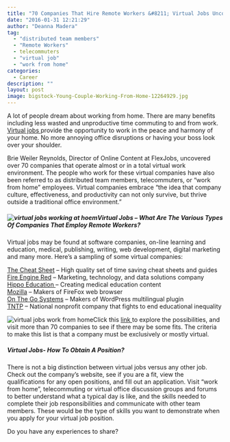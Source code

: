 ```yaml
---
title: "70 Companies That Hire Remote Workers &#8211; Virtual Jobs Uncovered"
date: "2016-01-31 12:21:29"
author: "Deanna Madera"
tag:
  - "distributed team members"
  - "Remote Workers"
  - telecommuters
  - "virtual job"
  - "work from home"
categories:
  - Career
description: ""
layout: post
image: bigstock-Young-Couple-Working-From-Home-12264929.jpg
---
```


A lot of people dream about working from home. There are many benefits including less wasted and unproductive time commuting to and from work. [Virtual jobs ](http://moderntips.com/the-virtual-office-and-why-youre-missing-out)provide the opportunity to work in the peace and harmony of your home. No more annoying office disruptions or having your boss look over your shoulder.

Brie Weiler Reynolds, Director of Online Content at FlexJobs, uncovered over 70 companies that operate almost or in a total virtual work environment. The people who work for these virtual companies have also been referred to as distributed team members, telecommuters, or “work from home” employees. Virtual companies embrace “the idea that company culture, effectiveness, and productivity can not only survive, but thrive outside a traditional office environment.”

##### ![virtual jobs working at hoem](http://moderntips.com/wp-content/uploads/2016/01/bigstock-Mother-working-in-home-office-94483265-1024x683.jpg)Virtual Jobs – What Are The Various Types Of Companies That Employ Remote Workers?

Virtual jobs may be found at software companies, on-line learning and education, medical, publishing, writing, web development, digital marketing and many more. Here’s a sampling of some virtual companies:

[The Cheat Sheet](http://www.cheatsheet.com/jobs/?ref=FL) – High quality set of time saving cheat sheets and guides  
[Fire Engine Red](http://fire-engine-red.com/about/) – Marketing, technology, and data solutions company  
[Hippo Education ](http://www.careers.hippoed.com/)– Creating medical education content  
[Mozilla](https://careers.mozilla.org/en-US/) – Makers of FireFox web browser  
[On The Go Systems](https://www.onthegosystems.com/jobs/) – Makers of WordPress multilingual plugin  
[TNTP](http://tntp.org/join) – National nonprofit company that fights to end educational inequality

![virtual jobs work from home](http://moderntips.com/wp-content/uploads/2016/01/bigstock-Portrait-of-businesswoman-work-50270465-1024x683.jpg)Click this [link ](https://www.flexjobs.com/blog/post/76-virtual-companies-and-distributed-teams/)to explore the possibilities, and visit more than 70 companies to see if there may be some fits. The criteria to make this list is that a company must be exclusively or mostly virtual.

##### Virtual Jobs- How To Obtain A Position?

There is not a big distinction between virtual jobs versus any other job. Check out the company’s website, see if you are a fit, view the qualifications for any open positions, and fill out an application. Visit “work from home”, telecommuting or virtual office discussion groups and forums to better understand what a typical day is like, and the skills needed to complete their job responsibilities and communicate with other team members. These would be the type of skills you want to demonstrate when you apply for your virtual job position.

Do you have any experiences to share?
